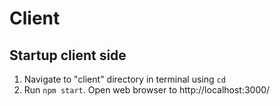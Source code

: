 # Client

## Startup client side
1. Navigate to "client" directory in terminal using `cd`
2. Run `npm start`. Open web browser to http://localhost:3000/
